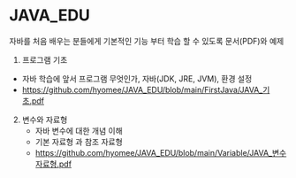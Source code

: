 # JAVA_EDU
자바를 처음 배우는 분들에게 기본적인 기능 부터 학습 할 수 있도록 문서(PDF)와 예제

1. 프로그램 기초
  - 자바 학습에 앞서 프로그램 무엇인가, 자바(JDK, JRE, JVM), 환경 설정
  - https://github.com/hyomee/JAVA_EDU/blob/main/FirstJava/JAVA_기초.pdf

2. 변수와 자료형 
   - 자바 변수에 대한 개념 이해 
   - 기본 자료형 과 참조 자료형 
   - https://github.com/hyomee/JAVA_EDU/blob/main/Variable/JAVA_변수자료형.pdf 
